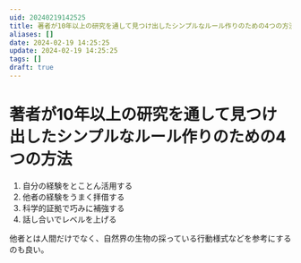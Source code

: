 ```yaml
---
uid: 20240219142525
title: 著者が10年以上の研究を通して見つけ出したシンプルなルール作りのための4つの方法
aliases: []
date: 2024-02-19 14:25:25
update: 2024-02-19 14:25:25
tags: []
draft: true
---
```


# 著者が10年以上の研究を通して見つけ出したシンプルなルール作りのための4つの方法

1. 自分の経験をとことん活用する
2. 他者の経験をうまく拝借する
3. 科学的証拠で巧みに補強する
4. 話し合いでレベルを上げる


他者とは人間だけでなく、自然界の生物の採っている行動様式などを参考にするのも良い。


[^simplerules]: https://www.notion.so/60e94e05e83649b8b3f4a4c61b258060/ SIMPLE RULES 「仕事が速い人」はここまでシンプルに考える, p110, ドナルド サル,キャスリーン アイゼンハート, 三笠書房, 2017/08/21
